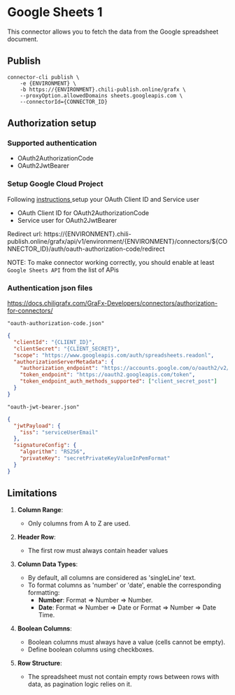 # Google Sheets 1

This connector allows you to fetch the data from the Google spreadsheet document.

## Publish

```
connector-cli publish \
    -e {ENVIRONMENT} \
    -b https://{ENVIRONMENT}.chili-publish.online/grafx \
    --proxyOption.allowedDomains sheets.googleapis.com \
    --connectorId={CONNECTOR_ID}
```

## Authorization setup

### Supported authentication

- OAuth2AuthorizationCode
- OAuth2JwtBearer

### Setup Google Cloud Project

Following [instructions ](https://support.google.com/cloud/answer/6158849?hl=en) setup your OAuth Client ID and Service user

- OAuth Client ID for OAuth2AuthorizationCode
- Service user for OAuth2JwtBearer

Redirect url: https://{ENVIRONMENT}.chili-publish.online/grafx/api/v1/environment/{ENVIRONMENT}/connectors/${CONNECTOR_ID}/auth/oauth-authorization-code/redirect

NOTE: To make connector working correctly, you should enable at least `Google Sheets API` from the list of APis

### Authentication json files

https://docs.chiligrafx.com/GraFx-Developers/connectors/authorization-for-connectors/

`"oauth-authorization-code.json"`

```json
{
  "clientId": "{CLIENT_ID}",
  "clientSecret": "{CLIENT_SECRET}",
  "scope": "https://www.googleapis.com/auth/spreadsheets.readonl",
  "authorizationServerMetadata": {
    "authorization_endpoint": "https://accounts.google.com/o/oauth2/v2/auth?access_type=offline&include_granted_scopes=true",
    "token_endpoint": "https://oauth2.googleapis.com/token",
    "token_endpoint_auth_methods_supported": ["client_secret_post"]
  }
}
```

`"oauth-jwt-bearer.json"`

```json
{
  "jwtPayload": {
    "iss": "serviceUserEmail"
  },
  "signatureConfig": {
    "algorithm": "RS256",
    "privateKey": "secretPrivateKeyValueInPemFormat"
  }
}
```

## Limitations

1. **Column Range**:

   - Only columns from A to Z are used.

2. **Header Row**:

   - The first row must always contain header values

3. **Column Data Types**:

   - By default, all columns are considered as 'singleLine' text.
   - To format columns as 'number' or 'date', enable the corresponding formatting:
     - **Number**: Format => Number => Number.
     - **Date**: Format => Number => Date or Format => Number => Date Time.

4. **Boolean Columns**:

   - Boolean columns must always have a value (cells cannot be empty).
   - Define boolean columns using checkboxes.

5. **Row Structure**:
   - The spreadsheet must not contain empty rows between rows with data, as pagination logic relies on it.
